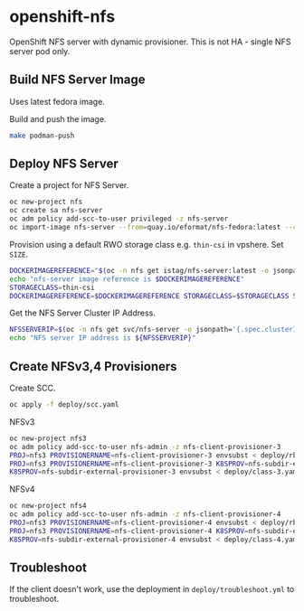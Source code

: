# openshift-nfs

OpenShift NFS server with dynamic provisioner. This is not HA - single NFS server pod only.

## Build NFS Server Image

Uses latest fedora image.

Build and push the image.

```bash
make podman-push
```

## Deploy NFS Server

Create a project for NFS Server.

```bash
oc new-project nfs
oc create sa nfs-server
oc adm policy add-scc-to-user privileged -z nfs-server
oc import-image nfs-server --from=quay.io/eformat/nfs-fedora:latest --confirm
```

Provision using a default RWO storage class e.g. `thin-csi` in vpshere. Set `SIZE`.

```bash
DOCKERIMAGEREFERENCE="$(oc -n nfs get istag/nfs-server:latest -o jsonpath='{.image.dockerImageReference}')"
echo "nfs-server image reference is $DOCKERIMAGEREFERENCE"
STORAGECLASS=thin-csi
DOCKERIMAGEREFERENCE=$DOCKERIMAGEREFERENCE STORAGECLASS=$STORAGECLASS SIZE=100Gi envsubst < deploy/nfs-server.yml | oc -n nfs apply -f -
```

Get the NFS Server Cluster IP Address.

```bash
NFSSERVERIP=$(oc -n nfs get svc/nfs-server -o jsonpath='{.spec.clusterIP}')
echo "NFS server IP address is ${NFSSERVERIP}"
```

## Create NFSv3,4 Provisioners

Create SCC.

```bash
oc apply -f deploy/scc.yaml
```

NFSv3

```bash
oc new-project nfs3
oc adm policy add-scc-to-user nfs-admin -z nfs-client-provisioner-3
PROJ=nfs3 PROVISIONERNAME=nfs-client-provisioner-3 envsubst < deploy/rbac.yaml | oc apply -f -
PROJ=nfs3 PROVISIONERNAME=nfs-client-provisioner-3 K8SPROV=nfs-subdir-external-provisioner-3 NFSSERVERIP=$NFSSERVERIP NFSPATH=/exports envsubst < deploy/deployment.yaml | oc apply -f -
K8SPROV=nfs-subdir-external-provisioner-3 envsubst < deploy/class-3.yaml | oc apply -f -
```

NFSv4

```bash
oc new-project nfs4
oc adm policy add-scc-to-user nfs-admin -z nfs-client-provisioner-4
PROJ=nfs3 PROVISIONERNAME=nfs-client-provisioner-4 envsubst < deploy/rbac.yaml | oc apply -f -
PROJ=nfs3 PROVISIONERNAME=nfs-client-provisioner-4 K8SPROV=nfs-subdir-external-provisioner-4 NFSSERVERIP=$NFSSERVERIP NFSPATH=/ envsubst < deploy/deployment.yaml | oc apply -f -
K8SPROV=nfs-subdir-external-provisioner-4 envsubst < deploy/class-4.yaml | oc apply -f -
```

## Troubleshoot

If the client doesn't work, use the deployment in `deploy/troubleshoot.yml` to troubleshoot.
